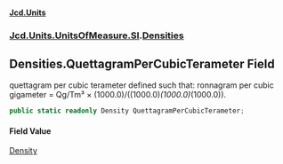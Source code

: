 #### [Jcd.Units](index.md 'index')
### [Jcd.Units.UnitsOfMeasure.SI](Jcd.Units.UnitsOfMeasure.SI.md 'Jcd.Units.UnitsOfMeasure.SI').[Densities](Densities.md 'Jcd.Units.UnitsOfMeasure.SI.Densities')

## Densities.QuettagramPerCubicTerameter Field

quettagram per cubic terameter defined such that: ronnagram per cubic gigameter = Qg/Tm³ × (1000.0)/((1000.0)*(1000.0)*(1000.0)).

```csharp
public static readonly Density QuettagramPerCubicTerameter;
```

#### Field Value
[Density](Density.md 'Jcd.Units.UnitTypes.Density')